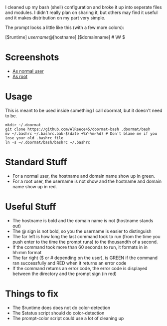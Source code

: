 
I cleaned up my bash (shell) configuration and broke it up into seperate files and modules. I didn't really plan on sharing it, but others may find it useful and it makes distribution on my part very simple.

The prompt looks a little like this (with a few more colors):

[$runtime] $username@[$hostname].[$domainname] # \W $

Screenshots
===========
* [As normal user](http://reece45.com/projects/doormat/bash/2012-04-user.png)
* [As root](http://reece45.com/projects/doormat/bash/2012-04-root.png)

Usage
=====
This is meant to be used inside something I call doormat, but it doesn't need to be. 

	mkdir ~/.doormat
	git clone https://github.com/AlReece45/doormat-bash .doormat/bash
	mv ~/.bashrc ~/.bashrc.bak-$(date +%Y-%m-%d) # Don't blame me if you lose your old .bashrc file
	ln -s ~/.doormat/bash/bashrc ~/.bashrc

Standard Stuff
==============
* For a normal user, the hostname and domain name show up in green.
* For a root user, the username is not show and the hostname and domain name show up in red.

Useful Stuff
============
* The hostname is bold and the domain name is not (hostname stands out)
* The @ sign is not bold, so you the username is easier to distinguish
* The far left is how long the last command took to run (from the time you push enter to the time the prompt runs) to the thousandth of a second.
* If the command took more than 60 seconds to run, it formats in in hh:mm format
* The far right ($ or # depending on the user), is GREEN if the command ran successfully and RED when it returns an error code
* If the command returns an error code, the error code is displayed between the directory and the prompt sign (in red)

Things to fix
=============
* The $runtime does does not do color-detection
* The $status script should do color-detection
* The prompt-color script could use a lot of cleaning up
